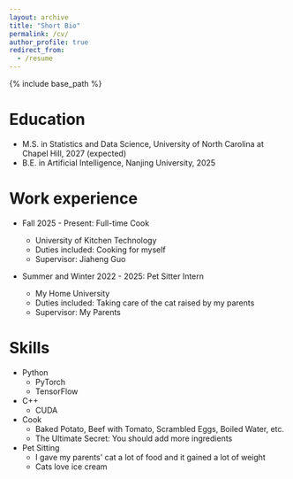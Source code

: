 ```yaml
---
layout: archive
title: "Short Bio"
permalink: /cv/
author_profile: true
redirect_from:
  - /resume
---
```


{% include base_path %}

Education
======
* M.S. in Statistics and Data Science, University of North Carolina at Chapel Hill, 2027 (expected)
* B.E. in Artificial Intelligence, Nanjing University, 2025

Work experience
======
<!-- * Spring 2024: Academic Pages Collaborator
  * GitHub University
  * Duties includes: Updates and improvements to template
  * Supervisor: The Users

* Fall 2015: Research Assistant
  * GitHub University
  * Duties included: Merging pull requests
  * Supervisor: Professor Hub

* Summer 2015: Research Assistant
  * GitHub University
  * Duties included: Tagging issues
  * Supervisor: Professor Git -->

* Fall 2025 - Present: Full-time Cook
  * University of Kitchen Technology
  * Duties included: Cooking for myself
  * Supervisor: Jiaheng Guo

* Summer and Winter 2022 - 2025: Pet Sitter Intern
  * My Home University
  * Duties included: Taking care of the cat raised by my parents
  * Supervisor: My Parents

Skills
======
* Python
  * PyTorch
  * TensorFlow
* C++
  * CUDA
* Cook 
  * Baked Potato, Beef with Tomato, Scrambled Eggs, Boiled Water, etc.
  * The Ultimate Secret: You should add more ingredients
* Pet Sitting
  * I gave my parents' cat a lot of food and it gained a lot of weight
  * Cats love ice cream

<!-- Publications
======
  <ul>{% for post in site.publications reversed %}
    {% include archive-single-cv.html %}
  {% endfor %}</ul>
  
Talks
======
  <ul>{% for post in site.talks reversed %}
    {% include archive-single-talk-cv.html  %}
  {% endfor %}</ul>
  
Teaching
======
  <ul>{% for post in site.teaching reversed %}
    {% include archive-single-cv.html %}
  {% endfor %}</ul>
  
Service and leadership
====== -->

